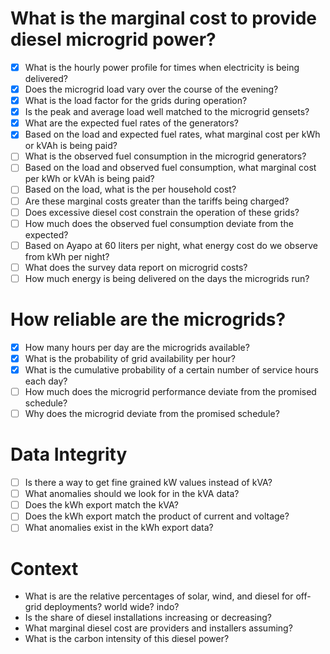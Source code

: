 # What is the marginal cost to provide diesel microgrid power?

- [x] What is the hourly power profile for times when electricity is being delivered?
- [x] Does the microgrid load vary over the course of the evening?
- [x] What is the load factor for the grids during operation?
- [x] Is the peak and average load well matched to the microgrid gensets?
- [x] What are the expected fuel rates of the generators?
- [x] Based on the load and expected fuel rates, what marginal cost per kWh or kVAh is being paid?
- [ ] What is the observed fuel consumption in the microgrid generators?
- [ ] Based on the load and observed fuel consumption, what marginal cost per kWh or kVAh is being paid?
- [ ] Based on the load, what is the per household cost?
- [ ] Are these marginal costs greater than the tariffs being charged?
- [ ] Does excessive diesel cost constrain the operation of these grids?
- [ ] How much does the observed fuel consumption deviate from the expected?
- [ ] Based on Ayapo at 60 liters per night, what energy cost do we observe from kWh per night?
- [ ] What does the survey data report on microgrid costs?
- [ ] How much energy is being delivered on the days the microgrids run?

# How reliable are the microgrids?

- [x] How many hours per day are the microgrids available?
- [x] What is the probability of grid availability per hour?
- [x] What is the cumulative probability of a certain number of service hours each day?
- [ ] How much does the microgrid performance deviate from the promised schedule?
- [ ] Why does the microgrid deviate from the promised schedule?

# Data Integrity

- [ ] Is there a way to get fine grained kW values instead of kVA?
- [ ] What anomalies should we look for in the kVA data?
- [ ] Does the kWh export match the kVA?
- [ ] Does the kWh export match the product of current and voltage?
- [ ] What anomalies exist in the kWh export data?

# Context

- What is are the relative percentages of solar, wind, and diesel for off-grid deployments?  world wide?  indo?
- Is the share of diesel installations increasing or decreasing?
- What marginal diesel cost are providers and installers assuming?
- What is the carbon intensity of this diesel power?

